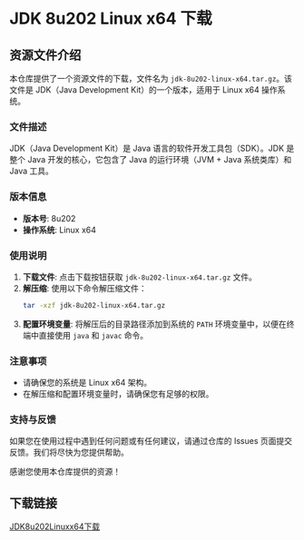 # JDK 8u202 Linux x64 下载

## 资源文件介绍

本仓库提供了一个资源文件的下载，文件名为 `jdk-8u202-linux-x64.tar.gz`。该文件是 JDK（Java Development Kit）的一个版本，适用于 Linux x64 操作系统。

### 文件描述

JDK（Java Development Kit）是 Java 语言的软件开发工具包（SDK）。JDK 是整个 Java 开发的核心，它包含了 Java 的运行环境（JVM + Java 系统类库）和 Java 工具。

### 版本信息

- **版本号**: 8u202
- **操作系统**: Linux x64

### 使用说明

1. **下载文件**: 点击下载按钮获取 `jdk-8u202-linux-x64.tar.gz` 文件。
2. **解压缩**: 使用以下命令解压缩文件：
   ```bash
   tar -xzf jdk-8u202-linux-x64.tar.gz
   ```
3. **配置环境变量**: 将解压后的目录路径添加到系统的 `PATH` 环境变量中，以便在终端中直接使用 `java` 和 `javac` 命令。

### 注意事项

- 请确保您的系统是 Linux x64 架构。
- 在解压缩和配置环境变量时，请确保您有足够的权限。

### 支持与反馈

如果您在使用过程中遇到任何问题或有任何建议，请通过仓库的 Issues 页面提交反馈。我们将尽快为您提供帮助。

感谢您使用本仓库提供的资源！

## 下载链接

[JDK8u202Linuxx64下载](https://pan.quark.cn/s/7d1eab3efca0)